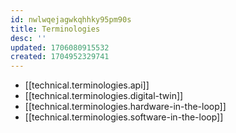 ```yaml
---
id: nwlwqejagwkqhhky95pm90s
title: Terminologies
desc: ''
updated: 1706080915532
created: 1704952329741
---
```


* [[technical.terminologies.api]]
* [[technical.terminologies.digital-twin]]
* [[technical.terminologies.hardware-in-the-loop]]
* [[technical.terminologies.software-in-the-loop]]